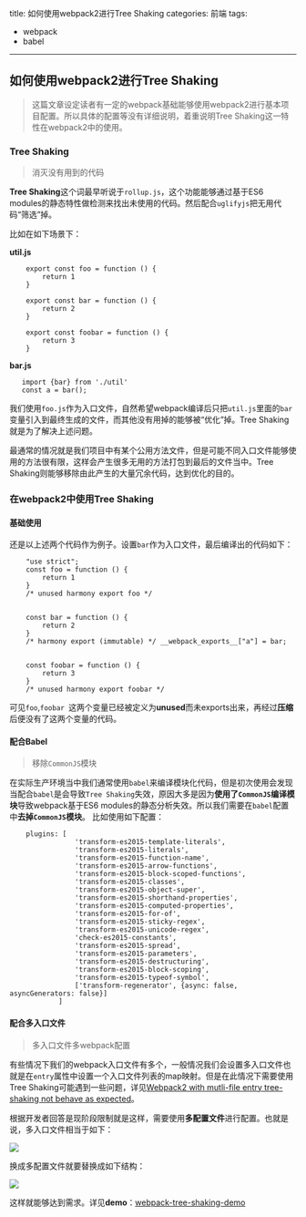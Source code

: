 title: 如何使用webpack2进行Tree Shaking
categories: 前端
tags:
  - webpack
  - babel
---

## 如何使用webpack2进行Tree Shaking

> 这篇文章设定读者有一定的webpack基础能够使用webpack2进行基本项目配置。所以具体的配置等没有详细说明，着重说明Tree Shaking这一特性在webpack2中的使用。

### Tree Shaking
> 消灭没有用到的代码

**Tree Shaking**这个词最早听说于`rollup.js`，这个功能能够通过基于ES6 modules的静态特性做检测来找出未使用的代码。然后配合`uglifyjs`把无用代码“筛选”掉。

<!-- more -->
比如在如下场景下：

**util.js**

        export const foo = function () {
	        return 1
        }

        export const bar = function () {
	        return 2
        }

        export const foobar = function () {
	        return 3
        }
        
**bar.js**
    
       import {bar} from './util'
       const a = bar();
       
我们使用`foo.js`作为入口文件，自然希望webpack编译后只把`util.js`里面的`bar`变量引入到最终生成的文件，而其他没有用掉的能够被“优化”掉。Tree Shaking就是为了解决上述问题。

最通常的情况就是我们项目中有某个公用方法文件，但是可能不同入口文件能够使用的方法很有限，这样会产生很多无用的方法打包到最后的文件当中。Tree Shaking则能够移除由此产生的大量冗余代码，达到优化的目的。

### 在webpack2中使用Tree Shaking

#### 基础使用
还是以上述两个代码作为例子。设置`bar`作为入口文件，最后编译出的代码如下：

		"use strict";
		const foo = function () {
			return 1
		}
		/* unused harmony export foo */
		
		
		const bar = function () {
			return 2
		}
		/* harmony export (immutable) */ __webpack_exports__["a"] = bar;
		
		
		const foobar = function () {
			return 3
		}
		/* unused harmony export foobar */

可见`foo`,`foobar `这两个变量已经被定义为**unused**而未exports出来，再经过**压缩**后便没有了这两个变量的代码。

#### 配合Babel
> 移除`CommonJS`模块

在实际生产环境当中我们通常使用`babel`来编译模块化代码，但是初次使用会发现当配合`babel`是会导致`Tree Shaking`失效，原因大多是因为**使用了`CommonJS`编译模块**导致webpack基于ES6 modules的静态分析失效。所以我们需要在`babel`配置中**去掉`CommonJS`模块**。
比如使用如下配置：

		plugins: [  
			        'transform-es2015-template-literals',  
			        'transform-es2015-literals',  
			        'transform-es2015-function-name',  
			        'transform-es2015-arrow-functions',  
			        'transform-es2015-block-scoped-functions',  
			        'transform-es2015-classes',  
			        'transform-es2015-object-super',  
			        'transform-es2015-shorthand-properties',  
			        'transform-es2015-computed-properties',  
			        'transform-es2015-for-of',  
			        'transform-es2015-sticky-regex',  
			        'transform-es2015-unicode-regex',  
			        'check-es2015-constants',  
			        'transform-es2015-spread',  
			        'transform-es2015-parameters',  
			        'transform-es2015-destructuring',  
			        'transform-es2015-block-scoping',  
			        'transform-es2015-typeof-symbol',  
			        ['transform-regenerator', {async: false, asyncGenerators: false}]
			    ]

#### 配合多入口文件
> 多入口文件多webpack配置

有些情况下我们的webpack入口文件有多个，一般情况我们会设置多入口文件也就是在`entry`属性中设置一个入口文件列表的map映射。但是在此情况下需要使用Tree Shaking可能遇到一些问题，详见[Webpack2 with mutli-file entry tree-shaking not behave as expected](https://github.com/webpack/webpack/issues/4353)。

根据开发者回答是现阶段限制就是这样，需要使用**多配置文件**进行配置。也就是说，多入口文件相当于如下：

![](https://img.kuaidadi.com/cms/img/upload_6c65d0dcb41eabff3e01245ca8fc671c.png)

换成多配置文件就要替换成如下结构：

![](https://img.kuaidadi.com/cms/img/upload_1b072a8f87a53e0ff08e16d7714b1068.png)

这样就能够达到需求。详见**demo**：[webpack-tree-shaking-demo](https://github.com/x-yao/webpack-tree-shaking-demo)


